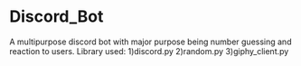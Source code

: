 # Discord_Bot

A multipurpose discord bot with major purpose being number guessing and reaction to users. Library used: 1)discord.py 2)random.py 3)giphy_client.py
